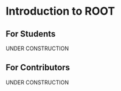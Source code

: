 # Introduction to ROOT

## For Students

UNDER CONSTRUCTION

## For Contributors

UNDER CONSTRUCTION
